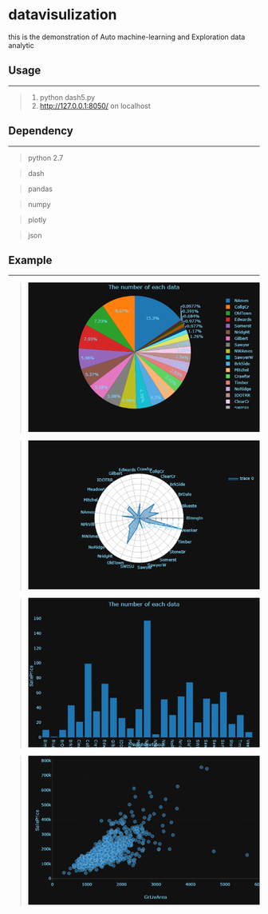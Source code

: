 # datavisulization
this is the demonstration of Auto machine-learning and Exploration data analytic
## Usage
------
> 1. python dash5.py
> 2. http://127.0.0.1:8050/ on localhost

## Dependency
------
> python 2.7

> dash

> pandas

> numpy

> plotly

> json

## Example
------
> ![pie.png](fig/pie.png "")

> ![radar.png](fig/radar.png "")

> ![count.png](fig/count.png "")

> ![scatter.png](fig/scatter.png "")
